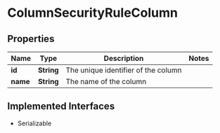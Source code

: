 

# ColumnSecurityRuleColumn


## Properties

| Name | Type | Description | Notes |
|------------ | ------------- | ------------- | -------------|
|**id** | **String** | The unique identifier of the column |  |
|**name** | **String** | The name of the column |  |


## Implemented Interfaces

* Serializable


